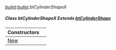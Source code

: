 _[bullet](../../modules/bullet/bullet-module.md):[bullet](../../modules/bullet/bullet-module.md).btCylinderShapeX_
##### Class btCylinderShapeX Extends [btCylinderShape](../../modules/bullet/bullet-btcylindershape.md)

| Constructors | |
|:---|:---|
| [New](bullet-btcylindershapex-new.md) |  |
